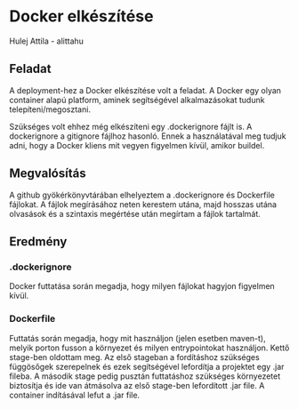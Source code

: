 # Docker elkészítése
Hulej Attila - alittahu

## Feladat
A deployment-hez a Docker elkészítése volt a feladat. A Docker egy olyan container alapú platform, aminek segítségével alkalmazásokat tudunk telepíteni/megosztani.

Szükséges volt ehhez még elkészíteni egy .dockerignore fájlt is. A dockerignore a gitignore fájlhoz hasonló. Ennek a használatával meg tudjuk adni, hogy a Docker kliens mit vegyen figyelmen kívül, amikor buildel.

## Megvalósítás
A github gyökérkönyvtárában elhelyeztem a .dockerignore és Dockerfile fájlokat. A fájlok megírásához neten kerestem utána, majd hosszas utána olvasások és a szintaxis megértése után megírtam a fájlok tartalmát.

## Eredmény
### .dockerignore
Docker futtatása során megadja, hogy milyen fájlokat hagyjon figyelmen kívül.

### Dockerfile
Futtatás során megadja, hogy mit használjon (jelen esetben maven-t), melyik porton fusson a környezet és milyen entrypointokat használjon. Kettő stage-ben oldottam meg. Az első stageban a fordításhoz szükséges függösőgek szerepelnek és ezek segítségével lefordítja a projektet egy .jar fileba. A második stage pedig pusztán futtatáshoz szükséges környezetet biztosítja és ide van átmásolva az első stage-ben lefordított .jar file. A container indításával lefut a .jar file.